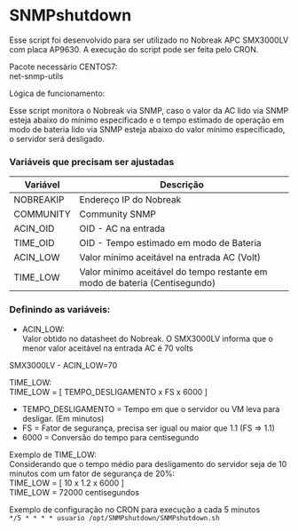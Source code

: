 # SNMPshutdown

Esse script foi desenvolvido para ser utilizado no Nobreak APC SMX3000LV com placa AP9630. A execução do script pode ser feita pelo CRON.


Pacote necessário CENTOS7:  
net-snmp-utils  


Lógica de funcionamento:  

Esse script monitora o Nobreak via SNMP, caso o valor da AC lido via SNMP esteja abaixo do mínimo especificado e o tempo estimado de operação em modo de bateria lido via SNMP esteja abaixo do valor mínimo especificado, o servidor será desligado.  


### Variáveis que precisam ser ajustadas  

| Variável | Descrição |
|-|-|
|NOBREAKIP|Endereço IP do Nobreak|
|COMMUNITY|Community SNMP|
|ACIN_OID|OID - AC na entrada|
|TIME_OID|OID - Tempo estimado em modo de Bateria|
|ACIN_LOW|Valor mínimo aceitável na entrada AC (Volt)|
|TIME_LOW|Valor mínimo aceitável do tempo restante em modo de bateria (Centisegundo)|


### Definindo as variáveis:  

+ ACIN_LOW:  
Valor obtido no datasheet do Nobreak. O SMX3000LV informa que o menor valor aceitável na entrada AC é 70 volts  

SMX3000LV - ACIN_LOW=70  

TIME_LOW:  
TIME_LOW = [ TEMPO_DESLIGAMENTO x FS x 6000 ]  

+ TEMPO_DESLIGAMENTO = Tempo em que o servidor ou VM leva para desligar. (Em minutos)  
+ FS = Fator de segurança, precisa ser igual ou maior que 1.1 (FS => 1.1)  
+ 6000 = Conversão do tempo para centisegundo  



Exemplo de TIME_LOW:  
Considerando que o tempo médio para desligamento do servidor seja de 10 minutos com um fator de segurança de 20%:  
TIME_LOW = [ 10 x 1.2 x 6000 ]  
TIME_LOW = 72000 centisegundos


Exemplo de configuração no CRON para execução a cada 5 minutos  
` */5 * * * * usuario /opt/SNMPshutdown/SNMPshutdown.sh `

